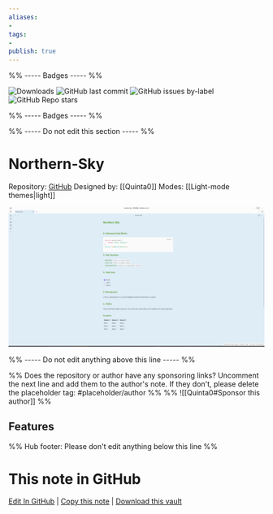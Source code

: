 ```yaml
---
aliases:
- 
tags: 
- 
publish: true
---
```


%% ----- Badges ----- %%

![Downloads](https://img.shields.io/badge/downloads-742-573E7A?style=for-the-badge&logo=)
![GitHub last commit](https://img.shields.io/github/last-commit/Quinta0/Northern-Sky?color=573E7A&label=last%20update&logo=github&style=for-the-badge)
![GitHub issues by-label](https://img.shields.io/github/issues/Quinta0/Northern-Sky/help%20wanted?color=573E7A&logo=github&style=for-the-badge) 
![GitHub Repo stars](https://img.shields.io/github/stars/Quinta0/Northern-Sky?color=573E7A&logo=github&style=for-the-badge)

%% ----- Badges ----- %%

%% ----- Do not edit this section ----- %%

# Northern-Sky

Repository: [GitHub](https://github.com/Quinta0/Northern-Sky)
Designed by: [[Quinta0]]
Modes: [[Light-mode themes|light]]



![screenshot](https://github.com/Quinta0/Northern-Sky/raw/HEAD/Northern-Sky-small.png)

%% ----- Do not edit anything above this line ----- %% 

%% Does the repository or author have any sponsoring links? Uncomment the next line and add them to the author's note. If they don't, please delete the placeholder tag: #placeholder/author %%
%% ![[Quinta0#Sponsor this author]] %%


## Features



%% Hub footer: Please don't edit anything below this line %%

# This note in GitHub

<span class="git-footer">[Edit In GitHub](https://github.dev/obsidian-community/obsidian-hub/blob/main/02%20-%20Community%20Expansions/02.05%20All%20Community%20Expansions/Themes/Northern-Sky.md "git-hub-edit-note") | [Copy this note](https://raw.githubusercontent.com/obsidian-community/obsidian-hub/main/02%20-%20Community%20Expansions/02.05%20All%20Community%20Expansions/Themes/Northern-Sky.md "git-hub-copy-note") | [Download this vault](https://github.com/obsidian-community/obsidian-hub/archive/refs/heads/main.zip "git-hub-download-vault") </span>
